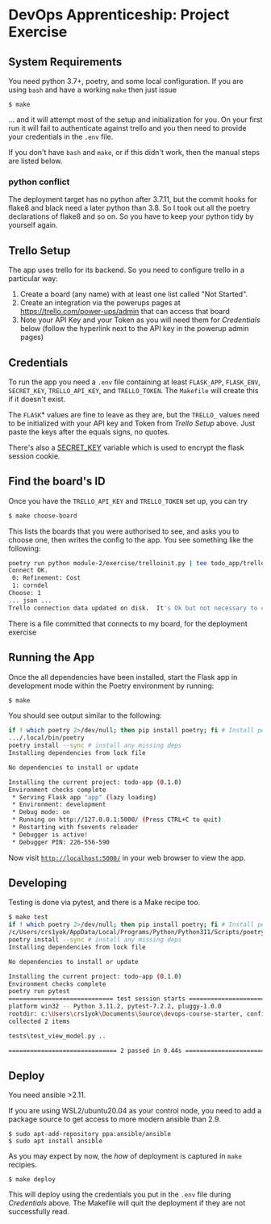 # DevOps Apprenticeship: Project Exercise

## System Requirements

You need python 3.7+, poetry, and some local configuration.  If you are using `bash` and have a working `make` then just issue

    $ make
    
... and it will attempt most of the setup and initialization for you.  On your first run it will fail to authenticate against trello and you then need to provide your credentials in the `.env` file.

If you don't have `bash` and `make`, or if this didn't work, then the manual steps are listed below.

### python conflict

The deployment target has no python after 3.7.11, but the commit hooks for flake8 and black need a later python than 3.8.  So I took out all the poetry declarations of flake8 and so on.  So you have to keep your python tidy by yourself again.

## Trello Setup

The app uses trello for its backend.  So you need to configure trello in a particular way:

1. Create a board (any name) with at least one list called "Not Started".
2. Create an integration via the powerups pages at https://trello.com/power-ups/admin that can access that board
3. Note your API Key and your Token as you will need them for _Credentials_ below (follow the hyperlink next to the API key in the powerup admin pages)

## Credentials

To run the app you need a `.env` file containing at least `FLASK_APP`, `FLASK_ENV`, `SECRET_KEY`, `TRELLO_API_KEY`, and `TRELLO_TOKEN`.  The `Makefile` will create this if it doesn't exist. 

The `FLASK`* values are fine to leave as they are, but the `TRELLO_` values need to be initialized with your API key and Token from _Trello Setup_ above.  Just paste the keys after the equals signs, no quotes.

There's also a [SECRET_KEY](https://flask.palletsprojects.com/en/1.1.x/config/#SECRET_KEY) variable which is used to encrypt the flask session cookie.

## Find the board's ID

Once you have the `TRELLO_API_KEY` and `TRELLO_TOKEN` set up, you can try

```bash
$ make choose-board
```

This lists the boards that you were authorised to see, and asks you to choose one, then writes the config to the app. You see something like the following:

```bash
poetry run python module-2/exercise/trelloinit.py | tee todo_app/trello_config.py
Connect OK.
 0: Refinement: Cost
 1: corndel
Choose: 1
... json ...
Trello connection data updated on disk.  It's Ok but not necessary to commit the file.
```

There is a file committed that connects to my board, for the deployment exercise

## Running the App

Once the all dependencies have been installed, start the Flask app in development mode within the Poetry environment by running:
```bash
$ make
```

You should see output similar to the following:
```bash
if ! which poetry 2>/dev/null; then pip install poetry; fi # Install poetry if not present
.../.local/bin/poetry
poetry install --sync # install any missing deps
Installing dependencies from lock file

No dependencies to install or update

Installing the current project: todo-app (0.1.0)
Environment checks complete
 * Serving Flask app "app" (lazy loading)
 * Environment: development
 * Debug mode: on
 * Running on http://127.0.0.1:5000/ (Press CTRL+C to quit)
 * Restarting with fsevents reloader
 * Debugger is active!
 * Debugger PIN: 226-556-590
```
Now visit [`http://localhost:5000/`](http://localhost:5000/) in your web browser to view the app.


## Developing

Testing is done via pytest, and there is a Make recipe too.

```bash
$ make test
if ! which poetry 2>/dev/null; then pip install poetry; fi # Install poetry if not present
/c/Users/crs1yok/AppData/Local/Programs/Python/Python311/Scripts/poetry.exe
poetry install --sync # install any missing deps
Installing dependencies from lock file

No dependencies to install or update

Installing the current project: todo-app (0.1.0)
Environment checks complete
poetry run pytest
============================= test session starts =============================
platform win32 -- Python 3.11.2, pytest-7.2.2, pluggy-1.0.0
rootdir: c:\Users\crs1yok\Documents\Source\devops-course-starter, configfile: pytest.ini, testpaths: tests
collected 2 items

tests\test_view_model.py ..                                              [100%]

============================== 2 passed in 0.44s ==============================
```


## Deploy

You need ansible >2.11.

If you are using WSL2/ubuntu20.04 as your control node, you need to add a package source to get access to more modern ansible than 2.9.

```
$ sudo apt-add-repository ppa:ansible/ansible
$ sudo apt install ansible
```

As you may expect by now, the _how_ of deployment is captured in `make` recipies.

```
$ make deploy
```

This will deploy using the credentials you put in the `.env` file during _Credentials_ above.  The Makefile will quit the deployment if they are not successfully read.


